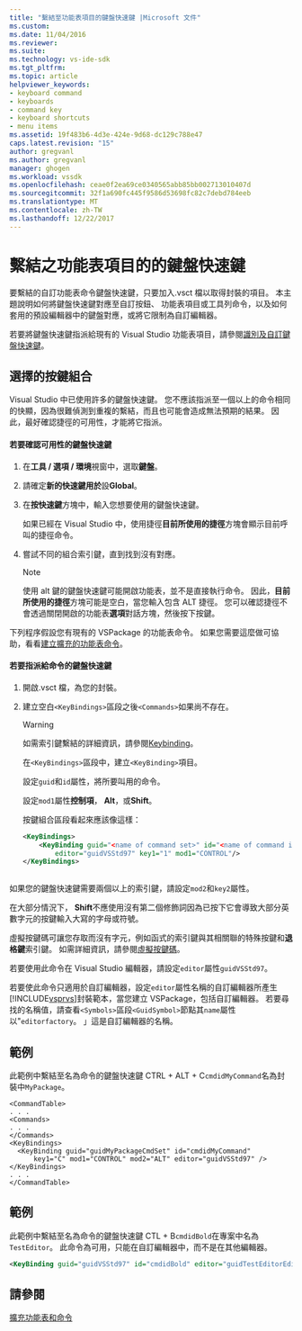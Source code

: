 ```yaml
---
title: "繫結至功能表項目的鍵盤快速鍵 |Microsoft 文件"
ms.custom: 
ms.date: 11/04/2016
ms.reviewer: 
ms.suite: 
ms.technology: vs-ide-sdk
ms.tgt_pltfrm: 
ms.topic: article
helpviewer_keywords:
- keyboard command
- keyboards
- command key
- keyboard shortcuts
- menu items
ms.assetid: 19f483b6-4d3e-424e-9d68-dc129c788e47
caps.latest.revision: "15"
author: gregvanl
ms.author: gregvanl
manager: ghogen
ms.workload: vssdk
ms.openlocfilehash: ceae0f2ea69ce0340565abb85bb002713010407d
ms.sourcegitcommit: 32f1a690fc445f9586d53698fc82c7debd784eeb
ms.translationtype: MT
ms.contentlocale: zh-TW
ms.lasthandoff: 12/22/2017
---
```

# <a name="binding-keyboard-shortcuts-to-menu-items"></a>繫結之功能表項目的的鍵盤快速鍵
要繫結的自訂功能表命令鍵盤快速鍵，只要加入.vsct 檔以取得封裝的項目。 本主題說明如何將鍵盤快速鍵對應至自訂按鈕、 功能表項目或工具列命令，以及如何套用的預設編輯器中的鍵盤對應，或將它限制為自訂編輯器。  
  
 若要將鍵盤快速鍵指派給現有的 Visual Studio 功能表項目，請參閱[識別及自訂鍵盤快速鍵](../ide/identifying-and-customizing-keyboard-shortcuts-in-visual-studio.md)。  
  
## <a name="choosing-a-key-combination"></a>選擇的按鍵組合  
 Visual Studio 中已使用許多的鍵盤快速鍵。 您不應該指派至一個以上的命令相同的快顯，因為很難偵測到重複的繫結，而且也可能會造成無法預期的結果。 因此，最好確認捷徑的可用性，才能將它指派。  
  
#### <a name="to-verify-the-availability-of-a-keyboard-shortcut"></a>若要確認可用性的鍵盤快速鍵  
  
1.  在**工具 / 選項 / 環境**視窗中，選取**鍵盤**。  
  
2.  請確定**新的快速鍵用於**設**Global**。  
  
3.  在**按快速鍵**方塊中，輸入您想要使用的鍵盤快速鍵。  
  
     如果已經在 Visual Studio 中，使用捷徑**目前所使用的捷徑**方塊會顯示目前呼叫的捷徑命令。  
  
4.  嘗試不同的組合索引鍵，直到找到沒有對應。  
  
    > [!NOTE]
    >  使用 alt 鍵的鍵盤快速鍵可能開啟功能表，並不是直接執行命令。 因此，**目前所使用的捷徑**方塊可能是空白，當您輸入包含 ALT 捷徑。 您可以確認捷徑不會透過關閉開啟的功能表**選項**對話方塊，然後按下按鍵。  
  
 下列程序假設您有現有的 VSPackage 的功能表命令。 如果您需要這麼做可協助，看看[建立擴充的功能表命令](../extensibility/creating-an-extension-with-a-menu-command.md)。  
  
#### <a name="to-assign-a-keyboard-shortcut-to-a-command"></a>若要指派給命令的鍵盤快速鍵  
  
1.  開啟.vsct 檔，為您的封裝。  
  
2.  建立空白`<KeyBindings>`區段之後`<Commands>`如果尚不存在。  
  
    > [!WARNING]
    >  如需索引鍵繫結的詳細資訊，請參閱[Keybinding](../extensibility/keybinding-element.md)。  
  
     在`<KeyBindings>`區段中，建立`<KeyBinding>`項目。  
  
     設定`guid`和`id`屬性，將所要叫用的命令。  
  
     設定`mod1`屬性**控制項**， **Alt**，或**Shift**。  
  
     按鍵組合區段看起來應該像這樣：  
  
    ```xml  
    <KeyBindings>  
        <KeyBinding guid="<name of command set>" id="<name of command id>"  
            editor="guidVSStd97" key1="1" mod1="CONTROL"/>  
    </KeyBindings>  
  
    ```  
  
 如果您的鍵盤快速鍵需要兩個以上的索引鍵，請設定`mod2`和`key2`屬性。  
  
 在大部分情況下， **Shift**不應使用沒有第二個修飾詞因為已按下它會導致大部分英數字元的按鍵輸入大寫的字母或符號。  
  
 虛擬按鍵碼可讓您存取而沒有字元，例如函式的索引鍵與其相關聯的特殊按鍵和**退格鍵**索引鍵。 如需詳細資訊，請參閱[虛擬按鍵碼](http://go.microsoft.com/fwlink/?LinkID=105932)。  
  
 若要使用此命令在 Visual Studio 編輯器，請設定`editor`屬性`guidVSStd97`。  
  
 若要使此命令只適用於自訂編輯器，設定`editor`屬性名稱的自訂編輯器所產生[!INCLUDE[vsprvs](../code-quality/includes/vsprvs_md.md)]封裝範本，當您建立 VSPackage，包括自訂編輯器。 若要尋找的名稱值，請查看`<Symbols>`區段`<GuidSymbol>`節點其`name`屬性以"`editorfactory`。 」這是自訂編輯器的名稱。  
  
## <a name="example"></a>範例  
 此範例中繫結至名為命令的鍵盤快速鍵 CTRL + ALT + C`cmdidMyCommand`名為封裝中`MyPackage`。  
  
```  
<CommandTable>  
. . .  
<Commands>  
. . .  
</Commands>  
<KeyBindings>  
  <KeyBinding guid="guidMyPackageCmdSet" id="cmdidMyCommand"   
      key1="C" mod1="CONTROL" mod2="ALT" editor="guidVSStd97" />  
</KeyBindings>  
. . .  
</CommandTable>  
```  
  
## <a name="example"></a>範例  
 此範例中繫結至名為命令的鍵盤快速鍵 CTL + B`cmdidBold`在專案中名為`TestEditor`。 此命令為可用，只能在自訂編輯器中，而不是在其他編輯器。  
  
```xml  
<KeyBinding guid="guidVSStd97" id="cmdidBold" editor="guidTestEditorEditorFactory" key1="B" mod1="Control" />  
```  
  
## <a name="see-also"></a>請參閱  
 [擴充功能表和命令](../extensibility/extending-menus-and-commands.md)